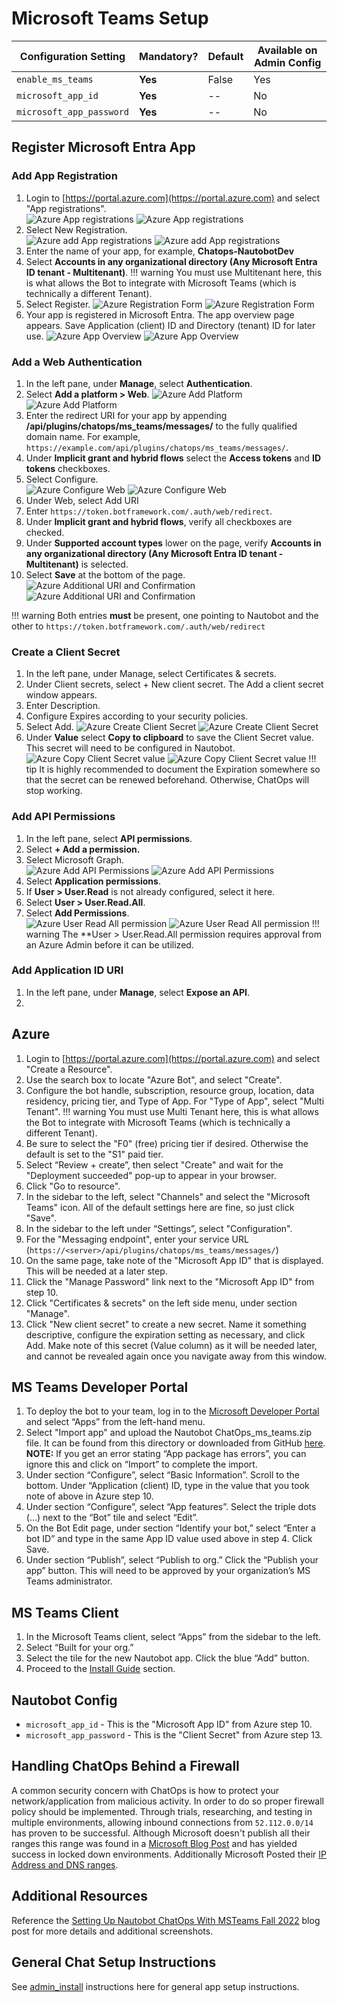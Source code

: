 # Microsoft Teams Setup

| Configuration Setting        | Mandatory? | Default | Available on Admin Config |
| ---------------------------- | ---------- | ------- | --------------------------|
| `enable_ms_teams`            | **Yes**    | False   | Yes                       |
| `microsoft_app_id`           | **Yes**    | --      | No                        |
| `microsoft_app_password`     | **Yes**    | --      | No                        |

## Register Microsoft Entra App

### Add App Registration

1. Login to [https://portal.azure.com](https://portal.azure.com) and select "App registrations".  
    ![Azure App registrations](../../images/light/azure_app_registration.png#only-light)
    ![Azure App registrations](../../images/dark/azure_app_registration.png#only-dark)
2. Select New Registration.  
    ![Azure add App registrations](../../images/light/azure_add_app_registration.png#only-light)
    ![Azure add App registrations](../../images/dark/azure_add_app_registration.png#only-dark)
3. Enter the name of your app, for example, **Chatops-NautobotDev**
4. Select **Accounts in any organizational directory (Any Microsoft Entra ID tenant - Multitenant)**.
    !!! warning
    You must use Multitenant here, this is what allows the Bot to integrate with Microsoft Teams (which is technically a different Tenant).
5. Select Register.
    ![Azure Registration Form](../../images/light/azure_registration_form.png#only-light)
    ![Azure Registration Form](../../images/dark/azure_registration_form.png#only-dark)
6. Your app is registered in Microsoft Entra. The app overview page appears. Save Application (client) ID and Directory (tenant) ID for later use.
    ![Azure App Overview](../../images/light/azure_app_overview.png#only-light)
    ![Azure App Overview](../../images/dark/azure_app_overview.png#only-dark)

### Add a Web Authentication

1. In the left pane, under **Manage**, select **Authentication**.
2. Select **Add a platform > Web**.
    ![Azure Add Platform](../../images/light/azure_add_platform.png#only-light)
    ![Azure Add Platform](../../images/dark/azure_add_platform.png#only-dark)
3. Enter the redirect URI for your app by appending **/api/plugins/chatops/ms_teams/messages/** to the fully qualified domain name. For example, `https://example.com/api/plugins/chatops/ms_teams/messages/`.
4. Under **Implicit grant and hybrid flows** select the **Access tokens** and **ID tokens** checkboxes.
5. Select Configure.  
    ![Azure Configure Web](../../images/light/azure_configure_web.png#only-light)
    ![Azure Configure Web](../../images/dark/azure_configure_web.png#only-dark)
6. Under Web, select Add URI
7. Enter `https://token.botframework.com/.auth/web/redirect`.
8. Under **Implicit grant and hybrid flows**, verify all checkboxes are checked.
9. Under **Supported account types** lower on the page, verify **Accounts in any organizational directory (Any Microsoft Entra ID tenant - Multitenant)** is selected.
10. Select **Save** at the bottom of the page.
    ![Azure Additional URI and Confirmation](../../images/light/azure_confirm_web.png#only-light)
    ![Azure Additional URI and Confirmation](../../images/dark/azure_confirm_web.png#only-dark)

!!! warning
    Both entries **must** be present, one pointing to Nautobot and the other to `https://token.botframework.com/.auth/web/redirect`

### Create a Client Secret

1. In the left pane, under Manage, select Certificates & secrets.
2. Under Client secrets, select + New client secret.
    The Add a client secret window appears.
3. Enter Description.
4. Configure Expires according to your security policies.  
5. Select Add.
    ![Azure Create Client Secret](../../images/light/azure_create_client_secret.png#only-light)
    ![Azure Create Client Secret](../../images/dark/azure_create_client_secret.png#only-dark)
6. Under **Value** select **Copy to clipboard** to save the Client Secret value. This secret will need to be configured in Nautobot.
    ![Azure Copy Client Secret value](../../images/light/azure_copy_secret_value.png#only-light)
    ![Azure Copy Client Secret value](../../images/dark/azure_copy_secret_value.png#only-dark)
!!! tip
    It is highly recommended to document the Expiration somewhere so that the secret can be renewed beforehand. Otherwise, ChatOps will stop working.

### Add API Permissions

1. In the left pane, select **API permissions**.
2. Select **+ Add a permission.**
3. Select Microsoft Graph.  
    ![Azure Add API Permissions](../../images/light/azure_add_api_permissions.png#only-light)
    ![Azure Add API Permissions](../../images/dark/azure_add_api_permissions.png#only-dark)
4. Select **Application permissions**.
5. If **User > User.Read** is not already configured, select it here.
6. Select **User > User.Read.All**.
7. Select **Add Permissions**.  
    ![Azure User Read All permission](../../images/light/azure_user_read_all.png#only-light)
    ![Azure User Read All permission](../../images/dark/azure_user_read_all.png#only-dark)
!!! warning
    The **User > User.Read.All permission requires approval from an Azure Admin before it can be utilized.

### Add Application ID URI

1. In the left pane, under **Manage**, select **Expose an API**.
2. 

## Azure

1. Login to [https://portal.azure.com](https://portal.azure.com) and select "Create a Resource".
2. Use the search box to locate "Azure Bot", and select "Create".
3. Configure the bot handle, subscription, resource group, location, data residency, pricing tier, and Type of App. For "Type of App", select "Multi Tenant".
    !!! warning
    You must use Multi Tenant here, this is what allows the Bot to integrate with Microsoft Teams (which is technically a different Tenant).
4. Be sure to select the "F0" (free) pricing tier if desired. Otherwise the default is set to the "S1" paid tier.
5. Select “Review + create”, then select "Create" and wait for the "Deployment succeeded" pop-up to appear in your browser.
6. Click "Go to resource".
7. In the sidebar to the left, select "Channels" and select the "Microsoft Teams" icon. All of the default settings here are fine, so just click "Save".
8. In the sidebar to the left under “Settings”, select "Configuration".
9. For the "Messaging endpoint", enter your service URL (`https://<server>/api/plugins/chatops/ms_teams/messages/`)
10. On the same page, take note of the "Microsoft App ID" that is displayed. This will be needed at a later step.
11. Click the "Manage Password" link next to the "Microsoft App ID" from step 10.
12. Click "Certificates & secrets" on the left side menu, under section "Manage".
13. Click "New client secret" to create a new secret. Name it something descriptive, configure the expiration setting as necessary, and click Add. Make note of this secret (Value column) as it will be needed later, and cannot be revealed again once you navigate away from this window.

## MS Teams Developer Portal

1. To deploy the bot to your team, log in to the [Microsoft Developer Portal](https://dev.teams.microsoft.com/) and select “Apps” from the left-hand menu.
2. Select "Import app" and upload the Nautobot ChatOps_ms_teams.zip file. It can be found from this directory or downloaded from GitHub [here](https://github.com/nautobot/nautobot-app-chatops/blob/develop/Nautobot_ms_teams.zip). **NOTE:** If you get an error stating “App package has errors”, you can ignore this and click on “Import” to complete the import.
3. Under section “Configure”, select “Basic Information”. Scroll to the bottom. Under “Application (client) ID, type in the value that you took note of above in Azure step 10.
4. Under section “Configure”, select “App features”. Select the triple dots (...) next to the “Bot” tile and select “Edit”.
5. On the Bot Edit page, under section “Identify your bot,” select “Enter a bot ID” and type in the same App ID value used above in step 4. Click Save.
6. Under section “Publish”, select “Publish to org.” Click the “Publish your app” button. This will need to be approved by your organization’s MS Teams administrator.

## MS Teams Client

1. In the Microsoft Teams client, select “Apps” from the sidebar to the left.
2. Select “Built for your org.”
3. Select the tile for the new Nautobot app. Click the blue “Add” button.
4. Proceed to the [Install Guide](../install.md#Install-Guide) section.

## Nautobot Config

- `microsoft_app_id` - This is the "Microsoft App ID" from Azure step 10.
- `microsoft_app_password` - This is the "Client Secret" from Azure step 13.

## Handling ChatOps Behind a Firewall

A common security concern with ChatOps is how to protect your network/application from malicious activity. In order to do so proper firewall policy should be implemented. Through trials, researching, and testing in multiple environments, allowing inbound connections from `52.112.0.0/14` has proven to be successful. Although Microsoft doesn't publish all their ranges this range was found in a [Microsoft Blog Post](https://blog.botframework.com/2020/11/23/bots-secured-behind-a-firewall-teams/) and has yielded success in locked down environments.  Additionally Microsoft Posted their [IP Address and DNS ranges](https://learn.microsoft.com/en-us/microsoft-365/enterprise/urls-and-ip-address-ranges?view=o365-worldwide#skype-for-business-online-and-microsoft-teams).

## Additional Resources

Reference the [Setting Up Nautobot ChatOps With MSTeams Fall 2022](https://blog.networktocode.com/post/setting-up-nautobot-chatops-with-msteams-fall-2022/) blog post for more details and additional screenshots.

## General Chat Setup Instructions

See [admin_install](../install.md) instructions here for general app setup instructions.
